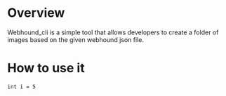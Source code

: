 # Overview

Webhound_cli is a simple tool that allows developers to create a folder of images based on the given webhound json file.

# How to use it

```
int i = 5
```